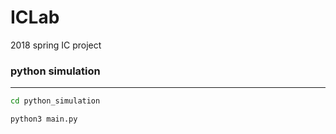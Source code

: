 # ICLab
2018 spring IC project


### python simulation ###
-------------------------------
```bash
cd python_simulation

python3 main.py
```
